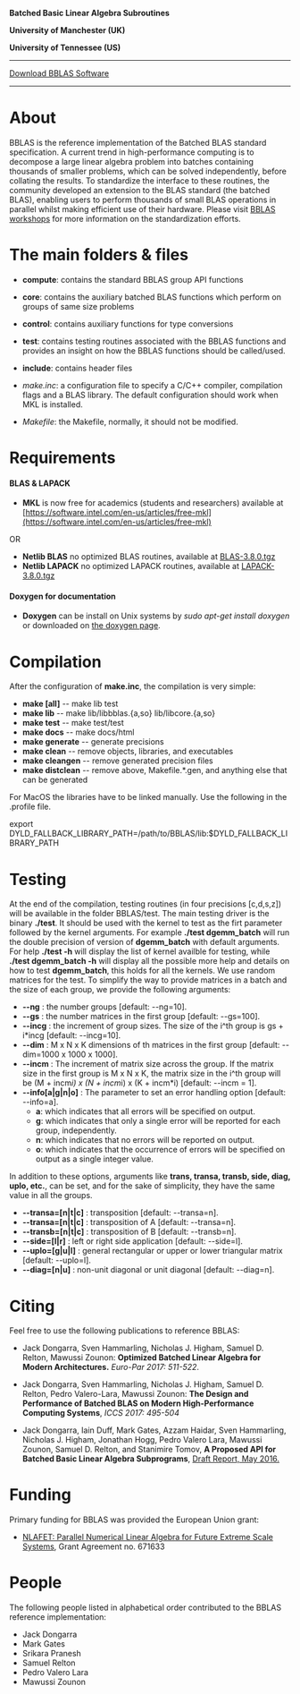 **Batched Basic Linear Algebra Subroutines**

**University of Manchester (UK)**

**University of Tennessee (US)**


* * *

[Download BBLAS Software](https://github.com/NLAFET/BBLAS/archive/master.zip)

* * *

About
=====

BBLAS is the reference implementation of the Batched BLAS standard
specification.  A current trend in high-performance computing is to
decompose a large linear algebra problem into batches containing
thousands of smaller problems, which can be solved independently,
before collating the results. To standardize the interface to these
routines, the community  developed  an extension to the BLAS
standard (the batched BLAS), enabling users to perform thousands of
small BLAS operations in parallel whilst making efficient use of their
hardware. Please visit [BBLAS workshops](http://icl.utk.edu/bblas)
for more information on the standardization efforts. 

The main folders & files 
========================

* **compute**: contains the standard BBLAS group API functions 
* **core**:    contains the auxiliary batched BLAS functions
               which perform on groups of same size problems

* **control**: contains auxiliary functions for type conversions

* **test**: contains testing routines associated with the BBLAS functions
            and provides an insight on how the BBLAS functions should be called/used.

* **include**: contains header files

* _make.inc_: a configuration file to specify a C/C++ compiler,
                compilation flags and a BLAS library. The default
                configuration should work when MKL is installed.

* _Makefile_: the Makefile, normally, it should  not be modified.

Requirements
===========
#### BLAS & LAPACK
* **MKL** is now free for academics (students and researchers) available at [https://software.intel.com/en-us/articles/free-mkl](https://software.intel.com/en-us/articles/free-mkl)

OR

* **Netlib BLAS** no optimized BLAS routines, available at [BLAS-3.8.0.tgz](http://www.netlib.org/blas/blas-3.8.0.tgz)
* **Netlib LAPACK** no optimized LAPACK routines, available at [LAPACK-3.8.0.tgz](http://www.netlib.org/lapack/lapack-3.8.0.tar.gz)

#### Doxygen for documentation 
* **Doxygen** can be install on Unix systems by _sudo apt-get install doxygen_ or
downloaded on [the doxygen page](http://www.doxygen.org/download.html).

Compilation 
===========
After the configuration of **make.inc**, the compilation is very simple:

*  **make [all]**     --  make lib test
*  **make lib**      --  make lib/libbblas.{a,so} lib/libcore.{a,so}
*  **make test**      --  make test/test
*  **make docs**      --  make docs/html
*  **make generate**  --  generate precisions
*  **make clean**     --  remove objects, libraries, and executables
*  **make cleangen**  --  remove generated precision files
*  **make distclean** --  remove above, Makefile.*.gen, and anything else that can be generated 

For MacOS the libraries have to be linked manually. Use the following in the .profile file.

export DYLD_FALLBACK_LIBRARY_PATH=/path/to/BBLAS/lib:$DYLD_FALLBACK_LIBRARY_PATH

Testing
=======
At the end of the compilation, testing routines (in four precisions [c,d,s,z]) will be available in the folder BBLAS/test.
The main testing driver is the binary **./test**. It should be used with the kernel to test as the firt parameter followed 
by the kernel arguments. For example **./test dgemm_batch** will run the double precision of version of **dgemm_batch** with 
default arguments. For help **./test -h** will display the list of kernel availble for testing, while **./test dgemm_batch -h** will display all the possible more help and details on how to test **dgemm_batch**, this holds for all the kernels. 
We use random matrices for the test. To simplify the way to provide matrices in a batch and the size of each group, we provide 
the following arguments:
* **--ng**   : the number groups  [default: --ng=10].
* **--gs**   : the number matrices in the first group [default: --gs=100].
* **--incg** : the increment of group sizes. The size of the i^th group is gs + i*incg [default: --incg=10].
* **--dim**  : M x N x K dimensions of th matrices in the first group [default: --dim=1000 x 1000 x 1000].
* **--incm** : The increment of matrix size across the group. If the matrix size in the first group is M x N x K,
the matrix size in the i^th group will be (M + incm*i) x (N + incm*i) x (K + incm*i)  [default: --incm = 1].
* **--info[a|g|n|o]** : The parameter to set an error handling option [default: --info=a].
  - **a**: which indicates that all errors will be specified on output.
  - **g**: which indicates that only a single error will be reported for each group, independently.
  - **n**: which indicates that no errors will be reported on output.
  - **o**: which indicates that the occurrence of errors will be specified on output as a single integer value.

In addition to these options, arguments like **trans, transa, transb, side, diag, uplo, etc.**, can be set, and
for the sake of simplicity, they have the same value in all the groups.

* **--transa=[n|t|c]** : transposition      [default: --transa=n].
* **--transa=[n|t|c]** : transposition of A [default: --transa=n].
* **--transb=[n|t|c]** : transposition of B [default: --transb=n].
* **--side=[l|r]**     : left or right side application [default: --side=l].
* **--uplo=[g|u|l]**   : general rectangular or upper or lower triangular matrix [default: --uplo=l].
* **--diag=[n|u]**     : non-unit diagonal or unit diagonal [default: --diag=n].
                                                            
Citing
======

Feel free to use the following publications to reference BBLAS:

* Jack  Dongarra, Sven Hammarling, Nicholas J. Higham,
  Samuel D. Relton, Mawussi Zounon:
  **Optimized Batched Linear Algebra for Modern Architectures.**
  *Euro-Par 2017: 511-522*.

* Jack  Dongarra, Sven Hammarling, Nicholas J. Higham,
  Samuel D. Relton, Pedro Valero-Lara, Mawussi Zounon:
  **The Design and Performance of Batched BLAS on Modern High-Performance Computing Systems**,
  *ICCS 2017: 495-504*


* Jack Dongarra, Iain Duff, Mark Gates, Azzam Haidar,
  Sven Hammarling, Nicholas J. Higham, Jonathan Hogg,
  Pedro Valero Lara, Mawussi Zounon, Samuel D. Relton,
  and Stanimire Tomov,
  **A Proposed API for Batched Basic Linear Algebra Subprograms**,
  [Draft Report, May 2016.](https://www.dropbox.com/s/olocmipyxfvcaui/batched_api_03_30_2016.pdf?dl=0)


Funding
=======

Primary funding for BBLAS was provided  the European Union grant:

* [NLAFET: Parallel Numerical Linear Algebra for Future Extreme Scale Systems](http://www.nlafet.eu), Grant Agreement no. 671633


People
======

The following people listed in alphabetical order contributed to the BBLAS reference implementation:

* Jack Dongarra
* Mark Gates
* Srikara Pranesh
* Samuel Relton
* Pedro Valero Lara
* Mawussi Zounon

